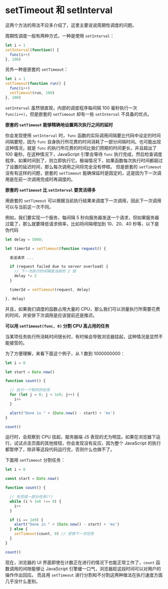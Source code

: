 # setTimeout 和 setInterval
<PubDate date="2020/09/20"/>

这两个方法的用法不应多介绍了，这里主要说说周期性调度的问题。

周期性调度一般有两种方式，一种是使用 `setInterval`：
```js
let i = 1
setInterval(function() {
  func(i++)
}, 100)
```
另外一种是嵌套的 `setTimeout`：
```js
let i = 1
setTimeout(function run() {
  func(i++)
  setTimeout(run, 100)
}, 100)

```

`setInterval` 虽然很直观，内部的调度程序每间隔 100 毫秒执行一次 `func(i++)`，但是嵌套的 `setTimeout` 却有一些 `setInterval` 不具备的优点。


**嵌套的 `setTimeout` 能够精确地设置两次执行之间的延时**

你会发现使用 `setInterval` 时，`func` 函数的实际调用间隔要比代码中设定的时间间隔要短，因为 `func` 自身执行所花费的时间消耗了一部分间隔时间。也可能出现这种情况，就是 `func` 的执行所花费的时间比我们预期的时间更长，并且超出了 100 毫秒。在这种情况下，JavaScript 引擎会等待 `func` 执行完成，然后检查调度程序，如果时间到了，则立即执行它。极端情况下，如果函数每次执行时间都超过了设置的延迟时间，那么每次调用之间将完全没有停顿。
但是嵌套的 `setTimeout` 没有有这样的问题，嵌套的 `setTimeout` 能确保延时是固定的，这是因为下一次调用是在前一次调用完成时再调度的。

**嵌套的 `setTimeout` 比 `setInterval` 要灵活得多**

用嵌套的 `setTimeout` 可以根据当前执行结果来调度下一次调用，因此下一次调用可以与当前这一次不同。

例如，我们要实现一个服务，每间隔 5 秒向服务器发送一个请求，但如果服务器过载了，那么就要降低请求频率，比如将间隔增加到 10、20、40 秒等，以下是伪代码
```js
let delay = 5000;

let timerId = setTimeout(function request() {

  发送请求 ...

  if (request failed due to server overload) {
    // 下一次执行的间隔是当前的 2 倍
    delay *= 2
  }

  timerId = setTimeout(request, delay)

}, delay)
```
并且，如果我们调度的函数占用大量的 CPU，那么我们可以测量执行所需要花费的时间，并安排下次调用是应该提前还是推迟。

**可以用 `setTimeout(func, 0)` 分割 CPU 高占用的任务**

当某项任务执行所消耗时间很长时，有时候会导致浏览器挂起，这种情况是显然不能接受的。

为了方便理解，来看下面这个例子，从 1 数到 1000000000：
```js
let i = 0

let start = Date.now()

function count() {

  // 执行一个耗时的任务
  for (let j = 0; j < 1e9; j++) {
    i++
  }

  alert("Done in " + (Date.now() - start) + 'ms')
}

count()
```

运行时，会观察到 CPU 挂起，服务器端 JS 表现的尤为明显。如果在浏览器下运行，试试点击页面的其他按钮，你会发现没有反应，因为整个 JavaScript 的执行都暂停了，除非等这段代码运行完，否则什么也做不了。

下面用 `setTimeout` 分割任务：
```js
let i = 0

const start = Date.now()

function count() {

  // 先完成一部分任务(*)
  while (i % 1e6 !== 0) {
    i++
  }

  if (i == 1e9) {
    alert("Done in " + (Date.now() - start) + 'ms')
  } else {
    setTimeout(count, 0) // 安排下一次任务
  }
}

count()
```
现在，浏览器的 UI 界面即使在计数正在进行的情况下也能正常工作了，`count` 函数调用的间隙能够让 JavaScript 引擎缓一口气，浏览器趁这段时间可以对用户的操作作出回应。
而且用 `setTimeout` 进行分割和不分割这两种做法在执行速度方面几乎没什么差别。